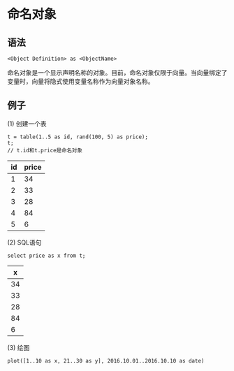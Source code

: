 # 命名对象

## 语法

```
<Object Definition> as <ObjectName>
```

命名对象是一个显示声明名称的对象。目前，命名对象仅限于向量。当向量绑定了变量时，向量将隐式使用变量名称作为向量对象名称。

## 例子

(1) 创建一个表

```
t = table(1..5 as id, rand(100, 5) as price);
t;
// t.id和t.price是命名对象
```

| id | price |
| --- | --- |
| 1 | 34 |
| 2 | 33 |
| 3 | 28 |
| 4 | 84 |
| 5 | 6 |

(2) SQL语句

```
select price as x from t;
```

| x |
| --- |
| 34 |
| 33 |
| 28 |
| 84 |
| 6 |

(3) 绘图

```
plot([1..10 as x, 21..30 as y], 2016.10.01..2016.10.10 as date)
```

